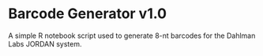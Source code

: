 # Barcode Generator v1.0

A simple R notebook script used to generate 8-nt barcodes for the Dahlman Labs JORDAN system.